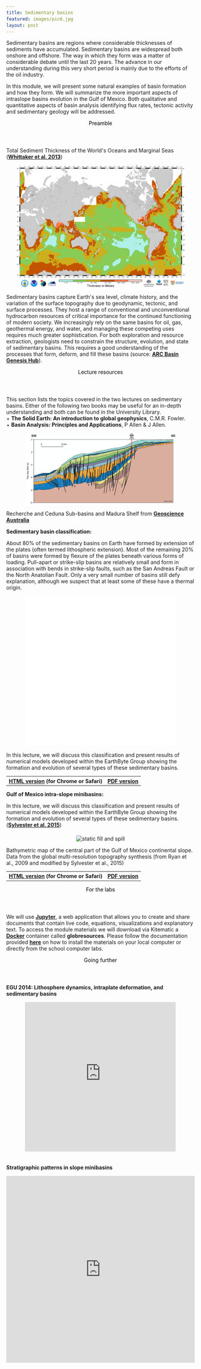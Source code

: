 ```yaml
---
title: Sedimentary basins
featured: images/pic6.jpg
layout: post
---
```


Sedimentary basins are regions where considerable thicknesses of sediments have accumulated. Sedimentary basins are widespread both onshore and offshore.
The way in which they form was a matter of considerable debate until the last 20 years. The advance in our understanding during this very short period is
mainly due to the efforts of the oil industry.

In this module, we will present some natural examples of basin formation and how they form. We will summarize the more important aspects of
intraslope basins evolution in the Gulf of Mexico. Both qualitative and quantitative aspects of basin analysis identifying flux rates, tectonic activity and
sedimentary geology will be addressed.

<section>
  <header>
    <span class="byline"><font color = "#000000">Preamble</font></span>
  </header>
  <p>
  Total Sediment Thickness of the World's Oceans and Marginal Seas (<strong><a href="https://www.ngdc.noaa.gov/mgg/sedthick/index.html" target="_blank">Whittaker  et al. 2013</a></strong>)
  </p>
  <div style="text-align: center;">
  <img src="/assets/images/sedthick.png" alt="static fill and spill" style="width:90%; height:48%" align="middle">
  </div>
  <p>Sedimentary basins capture Earth's sea level, climate history, and the variation of the surface topography due to geodynamic, tectonic, and surface processes. They host a range of conventional and unconventional hydrocarbon resources of critical importance for the continued functioning of modern society. We increasingly rely on the same basins for oil, gas, geothermal energy, and water, and managing these competing uses requires much greater sophistication. For both exploration and resource extraction, geologists need to constrain the structure, evolution, and state of sedimentary basins. This requires a good understanding of the processes that form, deform, and fill these basins (source:
    <strong><a href="http://www.geosci.usyd.edu.au/research/re_hub.shtml" target="_blank">ARC Basin Genesis Hub</a></strong>).
   </p>
</section>

<section>
  <header>
    <span class="byline"><font color = "#000000">Lecture resources</font></span>
  </header>
  <p>
  This section lists the topics covered in the two lectures on sedimentary basins. Either of the following two books may be useful for an in-depth understanding and both can be found in the University Library.<br/>
  + <strong>The Solid Earth: An introduction to global geophysics</strong>, C.M.R. Fowler.<br/>
  + <strong>Basin Analysis: Principles and Applications</strong>, P Allen & J Allen.
  </p>
  <div style="text-align: center;">
  <img src="/assets/images/GABbasin.png" alt="GAB basin" style="width:80%; height:48%" align="middle">
  </div>
  <p>Recherche and Ceduna Sub-basins and Madura Shelf from <strong><a href="http://www.ga.gov.au/scientific-topics/energy/province-sedimentary-basin-geology/petroleum/offshore-southern-australia/bight" target="_blank">Geoscience Australia</a></strong></p>
  <strong>Sedimentary basin classification:</strong>
  <p>About 80% of the sedimentary basins on Earth have formed by extension of the plates (often termed lithospheric extension). Most of the remaining 20% of basins were formed by flexure of the plates beneath various forms of loading. Pull-apart or strike-slip basins are relatively small and form in association with bends in strike-slip faults, such as the San Andreas Fault or the North Anatolian Fault. Only a very small number of basins still defy explanation, although we suspect that at least some of these have a thermal origin.</p>
  <div class="col-md-6" style="text-align: center;">
    <iframe style="width:80%; height:400px" src="//www.youtube.com/embed/W6p_5d5EvjM?rel=0" frameborder="0" scrolling="yes" allowfullscreen>
    </iframe>  
  </div>
  <p>In this lecture, we will discuss this classification and present results of
  numerical models developed within the EarthByte Group showing the formation and
  evolution of several types of these sedimentary basins.
  </p>

  <table style="width:80%">
    <tr>
      <th><strong><a href="http://geoslearn.github.io/SedBasin/#" target="_blank">HTML version</a></strong> (for Chrome or Safari)</th>
      <th><strong><a href="https://cloudstor.aarnet.edu.au/plus/index.php/s/Vkq6q9LN1RIT6Xb" target="_blank">PDF version</a></strong></th>
    </tr>
  </table>


  <strong>Gulf of Mexico intra-slope minibasins:</strong>
  <p>
  In this lecture, we will discuss this classification and present results of
  numerical models developed within the EarthByte Group showing the formation and
  evolution of several types of these sedimentary basins.
  (<strong><a href="https://www.researchgate.net/publication/276907156_Stratigraphic_evolution_of_intraslope_minibasins_Insights_from_surface-based_model" target="_blank">Sylvester et al. 2015</a></strong>)
  </p>
  <div style="text-align: center;">
  <img src="https://hinderedsettling.files.wordpress.com/2015/12/movie_9_static_fill_and_spill.gif?w=1120" alt="static fill and spill" style="width:80%; height:48%" align="middle">
  </div>
  <p>Bathymetric map of the central part of the Gulf of Mexico continental slope. Data from the global multi-resolution topography synthesis (from Ryan et al., 2009 and modified by Sylvester et al., 2015)</p>


  <table style="width:80%">
    <tr>
      <th><strong><a href="http://geoslearn.github.io/SaltBasin/#" target="_blank">HTML version</a></strong> (for Chrome or Safari)</th>
      <th><strong><a href="https://cloudstor.aarnet.edu.au/plus/index.php/s/33HzRvO0kDJ4ETN" target="_blank">PDF version</a></strong></th>
    </tr>
  </table>

</section>

<section>
  <header>
    <span class="byline"><font color = "#000000">For the labs</font></span>
  </header>
  <p>We will use <strong><a href="http://jupyter.org" target="_blank">Jupyter</a></strong>,  a web application that allows you to create and share documents that contain live code, equations, visualizations and explanatory text. To access the module materials we will download via Kitematic a  <strong><a href="https://www.docker.com/what-docker" target="_blank">Docker</a></strong> container called <strong>globresources</strong>. Please follow the documentation provided <strong><a href="{{ site.prefix }}/LabDeploy.html">here</a></strong> on how to install the materials on your local computer or directly from the school computer labs.<br/>
  </p>
</section>

<section>
  <header>
    <span class="byline"><font color = "#000000">Going further</font></span>
  </header>
  <p><strong>EGU 2014: Lithosphere dynamics, intraplate deformation, and sedimentary basins</strong></p>
  <div class="col-md-6" style="text-align: center;">
    <iframe style="width:80%; height:400px" src="https://www.youtube.com/embed/kSzq8-NRADk?rel=0" frameborder="0" scrolling="yes" allowfullscreen>
    </iframe>  
  </div>
  <p><br/><strong>Stratigraphic patterns in slope minibasins</strong></p>
  <div class="col-md-6">
    <iframe style="width:100%; height:500px" src="https://hinderedsettling.com/2015/12/19/stratigraphic-patterns-in-slope-minibasins-2/" frameborder="0" scrolling="yes" allowfullscreen>
    </iframe>  
  </div>

</section>
